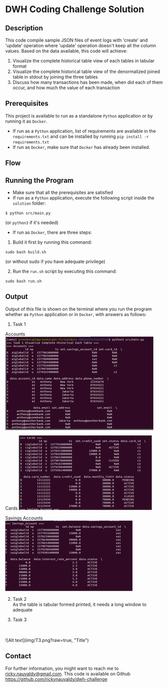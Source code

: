 # DWH Coding Challenge Solution

## Description
This code compile sample JSON files of event logs with 'create' and 'update' operation where 'update' operation doesn't keep all the column values. Based on the data available, this code will achieve:

1. Visualize the complete historical table view of each tables in tabular format
2. Visualize the complete historical table view of the denormalized joined table in stdout by joining the three tables 
3. Discuss how many transactions has been made, when did each of them occur, and how much the value of each transaction

## Prerequisites
This project is available to run as a standalone `Python` application or by running it as `Docker`. 
- If run as a `Python` application, list of requirements are available in the `requirements.txt` and can be installed by running `pip install -r requirements.txt`
- If run as `Docker`, make sure that `Docker` has already been installed.

## Flow

## Running the Program
- Make sure that all the prerequisites are satisfied
- If run as a `Python` application, execute the following script inside the `solution` folder:
```
$ python src/main.py
```
(or `python3` if it's needed)
- If run as `Docker`, there are three steps:
1. Build it first by running this command:

```
sudo bash build.sh
```

(or without sudo if you have adequate privilege)

2. Run the `run.sh` script by executing this command:

```
sudo bash run.sh
```

## Output
Output of this file is shown on the terminal where you run the program whether as `Python` application or in `Docker`, with answers as follows:
1. Task 1

Accounts
![Alt text](img/T1_accounts.png?raw=true, "Title")

Cards
![Alt text](img/T1_cards.png?raw=true, "Title")

Savings Accounts
![Alt text](img/T1_savings.png?raw=true, "Title")

2. Task 2
<br> As the table is tabular formed printed, it needs a long window to adequate

3. Task 3
<br>
<br> ![Alt text](img/T3.png?raw=true, "Title")

## Contact
For further information, you might want to reach me to ricky.nauvaldy@gmail.com. This code is available on Github https://github.com/rickynauvaldy/dwh-challenge